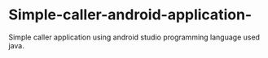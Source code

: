 # Simple-caller-android-application-
Simple caller application using android studio programming language used java.
